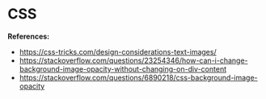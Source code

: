 # CSS


**References:**
- https://css-tricks.com/design-considerations-text-images/
- https://stackoverflow.com/questions/23254346/how-can-i-change-background-image-opacity-without-changing-on-div-content
- https://stackoverflow.com/questions/6890218/css-background-image-opacity
